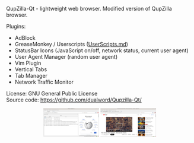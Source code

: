 QupZilla-Qt - lightweight web browser. Modified version of QupZilla browser.  

Plugins:
 - AdBlock
 - GreaseMonkey / Userscripts ([UserScripts.md](userscripts/))
 - StatusBar Icons (JavaScript on/off, network status, current user agent)
 - User Agent Manager (random user agent)
 - Vim Plugin
 - Vertical Tabs
 - Tab Manager 
 - Network Traffic Monitor

License: GNU General Public License  
Source code: https://github.com/dualword/Qupzilla-Qt/  

<p align="middle">
<img src="screenshot.png" width="150" alt="Network traffic monitor"/>
<img src="youtube.png" width="150" alt="Youtube"/>
</p>
